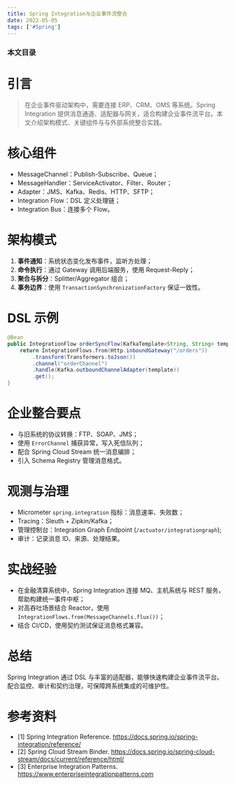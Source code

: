 ```yaml
---
title: Spring Integration与企业事件流整合
date: 2022-05-05
tags: ['#Spring']
---
```


### 本文目录
<!-- toc -->

# 引言
> 在企业事件驱动架构中，需要连接 ERP、CRM、OMS 等系统。Spring Integration 提供消息通道、适配器与网关，适合构建企业事件流平台。本文介绍架构模式、关键组件与与外部系统整合实践。

# 核心组件
- MessageChannel：Publish-Subscribe、Queue；
- MessageHandler：ServiceActivator、Filter、Router；
- Adapter：JMS、Kafka、Redis、HTTP、SFTP；
- Integration Flow：DSL 定义处理链；
- Integration Bus：连接多个 Flow。

# 架构模式
1. **事件通知**：系统状态变化发布事件，监听方处理；
2. **命令执行**：通过 Gateway 调用后端服务，使用 Request-Reply；
3. **聚合与拆分**：Splitter/Aggregator 组合；
4. **事务边界**：使用 `TransactionSynchronizationFactory` 保证一致性。

# DSL 示例
```java
@Bean
public IntegrationFlow orderSyncFlow(KafkaTemplate<String, String> template) {
    return IntegrationFlows.from(Http.inboundGateway("/orders"))
        .transform(Transformers.toJson())
        .channel("orderChannel")
        .handle(Kafka.outboundChannelAdapter(template))
        .get();
}
```

# 企业整合要点
- 与旧系统的协议转换：FTP、SOAP、JMS；
- 使用 `ErrorChannel` 捕获异常，写入死信队列；
- 配合 Spring Cloud Stream 统一消息编排；
- 引入 Schema Registry 管理消息格式。

# 观测与治理
- Micrometer `spring.integration` 指标：消息速率、失败数；
- Tracing：Sleuth + Zipkin/Kafka；
- 管理控制台：Integration Graph Endpoint (`/actuator/integrationgraph`);
- 审计：记录消息 ID、来源、处理结果。

# 实战经验
- 在金融清算系统中，Spring Integration 连接 MQ、主机系统与 REST 服务，帮助构建统一事件中枢；
- 对高吞吐场景结合 Reactor，使用 `IntegrationFlows.from(MessageChannels.flux())`；
- 结合 CI/CD，使用契约测试保证消息格式兼容。

# 总结
Spring Integration 通过 DSL 与丰富的适配器，能够快速构建企业事件流平台。配合监控、审计和契约治理，可保障跨系统集成的可维护性。

# 参考资料
- [1] Spring Integration Reference. https://docs.spring.io/spring-integration/reference/
- [2] Spring Cloud Stream Binder. https://docs.spring.io/spring-cloud-stream/docs/current/reference/html/
- [3] Enterprise Integration Patterns. https://www.enterpriseintegrationpatterns.com
